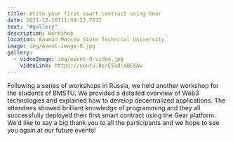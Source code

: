 ```yaml
---
title: Write your first smart contract using Gear
date: 2021-12-10T11:50:22.757Z
text: "#gallery"
description: Workshop
location: Bauman Moscow State Technical University
image: img/event-image-9.jpg
gallery:
  - videoImage: img/event-9-video.jpg
    videoLink: https://youtu.be/E51dlmBE6Aw
---
```

Following a series of workshops in Russia, we held another workshop for the students of BMSTU. We provided a detailed overview of Web3 technologies and explained how to develop decentralized applications. The attendees showed brilliant knowledge of programming and they all successfully deployed their first smart contract using the Gear platform. We’d like to say a big thank you to all the participants and we hope to see you again at our future events!